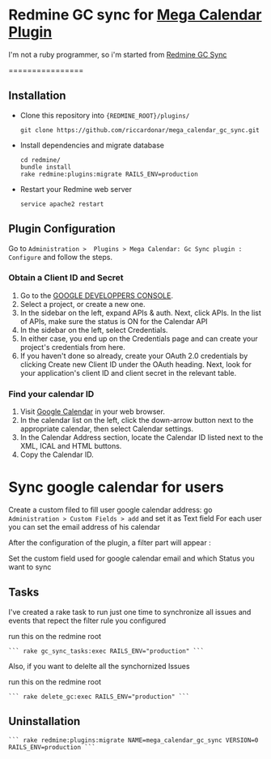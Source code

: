 Redmine GC sync for [Mega Calendar Plugin](https://github.com/riccardonar/mega_calendar)
================

I'm not a ruby programmer, so i'm started from [Redmine GC Sync](https://github.com/MYchaieb/redmine_gc_sync)

================
## Installation
* Clone this repository into ```{REDMINE_ROOT}/plugins/```

	``` git clone https://github.com/riccardonar/mega_calendar_gc_sync.git ```

* Install dependencies and migrate database
	```console
	cd redmine/
	bundle install
	rake redmine:plugins:migrate RAILS_ENV=production
	```
* Restart your Redmine web server 
	```console 
	service apache2 restart 
	```

## Plugin Configuration

Go to ``` Administration >  Plugins > Mega Calendar: Gc Sync plugin : Configure ``` and follow the steps. 

### Obtain a Client ID and Secret  
 1. Go to the [GOOGLE DEVELOPPERS CONSOLE](https://console.developers.google.com/).
 2. Select a project, or create a new one.
 3. In the sidebar on the left, expand APIs & auth. Next, click APIs. In the list of APIs, make sure the status is ON for the Calendar API
 4. In the sidebar on the left, select Credentials.
 5. In either case, you end up on the Credentials page and can create your project's credentials from here.
 6. If you haven't done so already, create your OAuth 2.0 credentials by clicking Create new Client ID under the OAuth heading. Next, look for your application's client ID and client secret in the relevant table.

### Find your calendar ID 
 1. Visit [Google Calendar](https://www.google.com/calendar/) in your web browser.
 2. In the calendar list on the left, click the down-arrow button next to the appropriate calendar, then select Calendar settings.
 3. In the Calendar Address section, locate the Calendar ID listed next to the XML, ICAL and HTML buttons.
 4. Copy the Calendar ID.

# Sync google calendar for users
 Create a custom filed to fill user google calendar address: go ```Administration > Custom Fields > add``` and set it as Text field
 For each user you can set the email address of his calendar

 After the configuration of the plugin, a filter part will appear :

 Set the custom field used for google calendar email and which Status you want to sync


## Tasks
I've created a rake task to run just one time to synchronize all issues and events that repect the filter rule you configured 

run this on the redmine root 

	``` rake gc_sync_tasks:exec RAILS_ENV="production" ```

Also, if you want to delelte all the synchornized Issues 

run this on the redmine root 

	``` rake delete_gc:exec RAILS_ENV="production" ```

## Uninstallation

	``` rake redmine:plugins:migrate NAME=mega_calendar_gc_sync VERSION=0 RAILS_ENV=production ```

